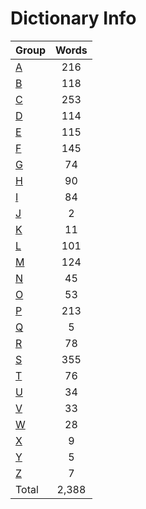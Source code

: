 ﻿Dictionary Info
=======


|Group|Words|
|-----|:------:|
|[A](A.json)|216|
|[B](B.json)|118|
|[C](C.json)|253|
|[D](D.json)|114|
|[E](E.json)|115|
|[F](F.json)|145|
|[G](G.json)|74|
|[H](H.json)|90|
|[I](I.json)|84|
|[J](J.json)|2|
|[K](K.json)|11|
|[L](L.json)|101|
|[M](M.json)|124|
|[N](N.json)|45|
|[O](O.json)|53|
|[P](P.json)|213|
|[Q](Q.json)|5|
|[R](R.json)|78|
|[S](S.json)|355|
|[T](T.json)|76|
|[U](U.json)|34|
|[V](V.json)|33|
|[W](W.json)|28|
|[X](X.json)|9|
|[Y](Y.json)|5|
|[Z](Z.json)|7|
|Total|2,388|
